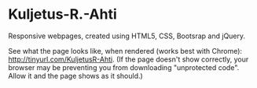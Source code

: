 # Kuljetus-R.-Ahti
Responsive webpages, created using HTML5, CSS, Bootsrap and jQuery.


See what the page looks like, when rendered (works best with Chrome): http://tinyurl.com/KuljetusR-Ahti.
(If the page doesn't show correctly, your browser may be preventing you from downloading "unprotected code". Allow it and the page shows as it should.)

